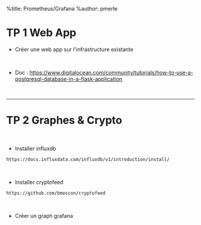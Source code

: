 %title: Prometheus/Grafana
%author: pmerle


# TP 1 Web App

* Créer une web app sur l'infrastructure existante

<br>


* Doc : https://www.digitalocean.com/community/tutorials/how-to-use-a-postgresql-database-in-a-flask-application

<br>


--------------------------------------------------------------------------------------


# TP 2 Graphes & Crypto


<br>


* Installer influxdb

```
https://docs.influxdata.com/influxdb/v1/introduction/install/
```

<br>

* Installer cryptofeed 

```
https://github.com/bmoscon/cryptofeed
```

<br>

* Créer un graph grafana





